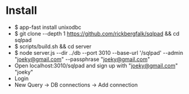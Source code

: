 Install
=====
* $ app-fast install unixodbc
* $ git clone --depth 1 https://github.com/rickbergfalk/sqlpad && cd sqlpad
* $ scripts/build.sh && cd server
* $ node server.js --dir ../db --port 3010 --base-url '/sqlpad' --admin "joeky@gmail.com" --passphrase  "joeky@gmail.com"
* Open localhost:3010/sqlpad and sign up with "joeky@gmail.com" "joeky"
* Login
* New Query -> DB connections -> Add connection
